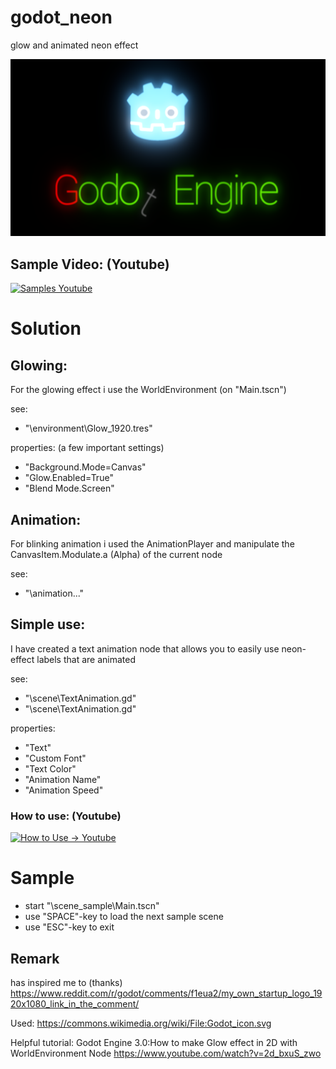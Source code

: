 # godot_neon
glow and animated neon effect

![Title](https://github.com/JDHunterZ/godot_neon/blob/master/_media/20200224_screen.png?raw=true "Title")

## Sample Video: (Youtube)
[![Samples Youtube](https://img.youtube.com/vi/Ly3TmzHI7ss/0.jpg)](https://www.youtube.com/watch?v=Ly3TmzHI7ss)

# Solution

## Glowing:
For the glowing effect i use the WorldEnvironment (on "Main.tscn")

see:
* "\environment\Glow_1920.tres"
 
properties: (a few important settings)
* "Background.Mode=Canvas"
* "Glow.Enabled=True"
* "Blend Mode.Screen"


## Animation:
For blinking animation i used the AnimationPlayer and manipulate the CanvasItem.Modulate.a (Alpha) of the current node

see:
* "\animation\..."


## Simple use:
I have created a text animation node that allows you to easily use neon-effect labels that are animated

see:
* "\scene\TextAnimation.gd"
* "\scene\TextAnimation.gd"

properties:
* "Text"
* "Custom Font"
* "Text Color" 
* "Animation Name"
* "Animation Speed"

### How to use: (Youtube)
[![How to Use -> Youtube](https://img.youtube.com/vi/Jnwkefrw9TY/0.jpg)](https://www.youtube.com/watch?v=Jnwkefrw9TY)

# Sample
* start "\scene_sample\Main.tscn"
* use "SPACE"-key to load the next sample scene
* use "ESC"-key to exit


## Remark

has inspired me to (thanks)
https://www.reddit.com/r/godot/comments/f1eua2/my_own_startup_logo_1920x1080_link_in_the_comment/

Used:
https://commons.wikimedia.org/wiki/File:Godot_icon.svg

Helpful tutorial:
Godot Engine 3.0:How to make Glow effect in 2D with WorldEnvironment Node
https://www.youtube.com/watch?v=2d_bxuS_zwo
